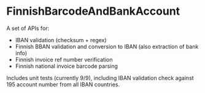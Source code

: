 FinnishBarcodeAndBankAccount
============================

A set of APIs for:
 - IBAN validation (checksum + regex)
 - Finnish BBAN validation and conversion to IBAN (also extraction of bank info)
 - Finnish invoice ref number verification
 - Finnish national invoice barcode parsing

Includes unit tests (currently 9/9), including IBAN validation check against 195 account number from all IBAN countries.
